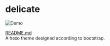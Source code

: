 # delicate

![Demo](/img/look.png)

[README.md](/README.md)  
A hexo theme designed according to bootstrap.
